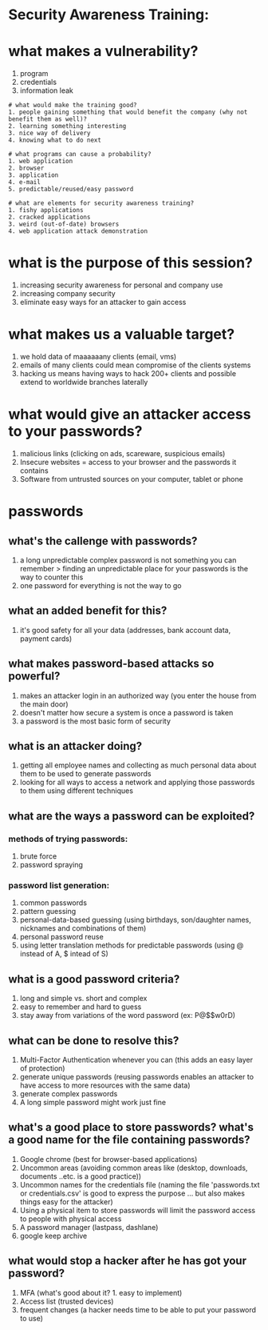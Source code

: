 # Security Awareness Training:

# what makes a vulnerability?
1. program
2. credentials
3. information leak

```
# what would make the training good?
1. people gaining something that would benefit the company (why not benefit them as well)?
2. learning something interesting
3. nice way of delivery
4. knowing what to do next

# what programs can cause a probability?
1. web application
2. browser
3. application
4. e-mail
5. predictable/reused/easy password

# what are elements for security awareness training?
1. fishy applications
2. cracked applications
3. weird (out-of-date) browsers
4. web application attack demonstration
```

# what is the purpose of this session?
1. increasing security awareness for personal and company use
2. increasing company security
3. eliminate easy ways for an attacker to gain access

# what makes us a valuable target?
1. we hold data of maaaaaany clients (email, vms)
2. emails of many clients could mean compromise of the clients systems
3. hacking us means having ways to hack 200+ clients and possible extend to worldwide branches laterally

# what would give an attacker access to your passwords?
1. malicious links (clicking on ads, scareware, suspicious emails)
2. Insecure websites = access to your browser and the passwords it contains
3. Software from untrusted sources on your computer, tablet or phone

# passwords
## what's the callenge with passwords?
1. a long unpredictable complex password is not something you can remember > finding an unpredictable place for your passwords is the way to counter this
2. one password for everything is not the way to go

## what an added benefit for this?
1. it's good safety for all your data (addresses, bank account data, payment cards)

## what makes password-based attacks so powerful?
1. makes an attacker login in an authorized way (you enter the house from the main door)
2. doesn't matter how secure a system is once a password is taken
3. a password is the most basic form of security

## what is an attacker doing?
1. getting all employee names and collecting as much personal data about them to be used to generate passwords
2. looking for all ways to access a network and applying those passwords to them using different techniques

## what are the ways a password can be exploited?
###	methods of trying passwords:
1. brute force
2. password spraying
	
###	password list generation:
1. common passwords
2. pattern guessing
3. personal-data-based guessing (using birthdays, son/daughter names, nicknames and combinations of them)
4. personal password reuse
5. using letter translation methods for predictable passwords (using @ instead of A, $ intead of S)

## what is a good password criteria?
1. long and simple vs. short and complex
2. easy to remember and hard to guess
3. stay away from variations of the word password (ex: P@$$w0rD)

## what can be done to resolve this?
1. Multi-Factor Authentication whenever you can (this adds an easy layer of protection)
2. generate unique passwords (reusing passwords enables an attacker to have access to more resources with the same data)
3. generate complex passwords
4. A long simple password might work just fine

## what's a good place to store passwords? what's a good name for the file containing passwords?
1. Google chrome (best for browser-based applications)
2. Uncommon areas (avoiding common areas like (desktop, downloads, documents ..etc. is a good practice))
3. Uncommon names for the credentials file (naming the file 'passwords.txt or credentials.csv' is good to express the purpose ... but also makes things easy for the attacker)
4. Using a physical item to store passwords will limit the password access to people with physical access
5. A password manager (lastpass, dashlane)
6. google keep archive

## what would stop a hacker after he has got your password?
1. MFA (what's good about it? 1. easy to implement)
2. Access list (trusted devices)
3. frequent changes (a hacker needs time to be able to put your password to use)